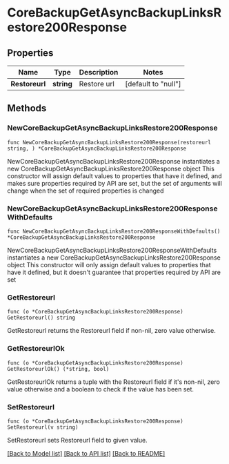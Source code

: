 # CoreBackupGetAsyncBackupLinksRestore200Response

## Properties

Name | Type | Description | Notes
------------ | ------------- | ------------- | -------------
**Restoreurl** | **string** | Restore url | [default to "null"]

## Methods

### NewCoreBackupGetAsyncBackupLinksRestore200Response

`func NewCoreBackupGetAsyncBackupLinksRestore200Response(restoreurl string, ) *CoreBackupGetAsyncBackupLinksRestore200Response`

NewCoreBackupGetAsyncBackupLinksRestore200Response instantiates a new CoreBackupGetAsyncBackupLinksRestore200Response object
This constructor will assign default values to properties that have it defined,
and makes sure properties required by API are set, but the set of arguments
will change when the set of required properties is changed

### NewCoreBackupGetAsyncBackupLinksRestore200ResponseWithDefaults

`func NewCoreBackupGetAsyncBackupLinksRestore200ResponseWithDefaults() *CoreBackupGetAsyncBackupLinksRestore200Response`

NewCoreBackupGetAsyncBackupLinksRestore200ResponseWithDefaults instantiates a new CoreBackupGetAsyncBackupLinksRestore200Response object
This constructor will only assign default values to properties that have it defined,
but it doesn't guarantee that properties required by API are set

### GetRestoreurl

`func (o *CoreBackupGetAsyncBackupLinksRestore200Response) GetRestoreurl() string`

GetRestoreurl returns the Restoreurl field if non-nil, zero value otherwise.

### GetRestoreurlOk

`func (o *CoreBackupGetAsyncBackupLinksRestore200Response) GetRestoreurlOk() (*string, bool)`

GetRestoreurlOk returns a tuple with the Restoreurl field if it's non-nil, zero value otherwise
and a boolean to check if the value has been set.

### SetRestoreurl

`func (o *CoreBackupGetAsyncBackupLinksRestore200Response) SetRestoreurl(v string)`

SetRestoreurl sets Restoreurl field to given value.



[[Back to Model list]](../README.md#documentation-for-models) [[Back to API list]](../README.md#documentation-for-api-endpoints) [[Back to README]](../README.md)


